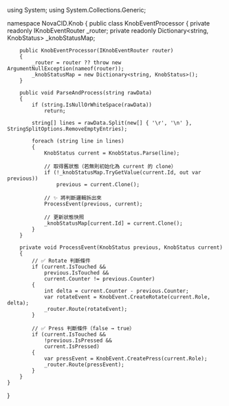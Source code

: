 using System;
using System.Collections.Generic;

namespace NovaCID.Knob
{
    public class KnobEventProcessor
    {
        private readonly IKnobEventRouter _router;
        private readonly Dictionary<string, KnobStatus> _knobStatusMap;

        public KnobEventProcessor(IKnobEventRouter router)
        {
            _router = router ?? throw new ArgumentNullException(nameof(router));
            _knobStatusMap = new Dictionary<string, KnobStatus>();
        }

        public void ParseAndProcess(string rawData)
        {
            if (string.IsNullOrWhiteSpace(rawData))
                return;

            string[] lines = rawData.Split(new[] { '\r', '\n' }, StringSplitOptions.RemoveEmptyEntries);

            foreach (string line in lines)
            {
                KnobStatus current = KnobStatus.Parse(line);

                // 取得舊狀態（若無則初始化為 current 的 clone）
                if (!_knobStatusMap.TryGetValue(current.Id, out var previous))
                    previous = current.Clone();

                // ✨ 將判斷邏輯拆出來
                ProcessEvent(previous, current);

                // 更新狀態快照
                _knobStatusMap[current.Id] = current.Clone();
            }
        }

        private void ProcessEvent(KnobStatus previous, KnobStatus current)
        {
            // ✅ Rotate 判斷條件
            if (current.IsTouched &&
                previous.IsTouched &&
                current.Counter != previous.Counter)
            {
                int delta = current.Counter - previous.Counter;
                var rotateEvent = KnobEvent.CreateRotate(current.Role, delta);
                _router.Route(rotateEvent);
            }

            // ✅ Press 判斷條件（false → true）
            if (current.IsTouched &&
                !previous.IsPressed &&
                current.IsPressed)
            {
                var pressEvent = KnobEvent.CreatePress(current.Role);
                _router.Route(pressEvent);
            }
        }
    }
}